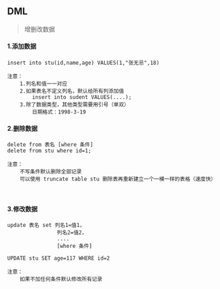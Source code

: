 ## DML
> 增删改数据
#### 1.添加数据
    insert into stu(id,name,age) VALUES(1,"张无忌",18)
    
    注意：
        1.列名和值一一对应
        2.如果表名不定义列名，默认给所有列添加值
            insert into sudent VALUES(....);
        3.除了数据类型，其他类型需要用引号（单双）
            日期格式：1998-3-19
#### 2.删除数据
    delete from 表名 [where 条件]
    delete from stu where id=1;
    
    注意：
        不写条件默认删除全部记录
        可以使用 truncate table stu 删除表再重新建立一个一模一样的表格（速度快）


​        
#### 3.修改数据
```mssql
update 表名 set 列名1=值1，
                列名2=值2，
                ....
                [where 条件]

UPDATE stu SET age=117 WHERE id=2

注意：
    如果不加任何条件默认修改所有记录
```




